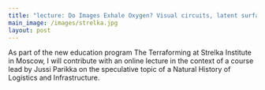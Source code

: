 ```yaml
---
title: "lecture: Do Images Exhale Oxygen? Visual circuits, latent surfaces and earthial growth"
main_image: /images/strelka.jpg
layout: post
---
```


As part of the new education program <a ref="https://theterraforming.strelka.com/">The Terraforming</a> at Strelka Institute in Moscow, I will contribute with an online lecture in the context of a course lead by Jussi Parikka on the speculative topic of a Natural History of Logistics and Infrastructure.

